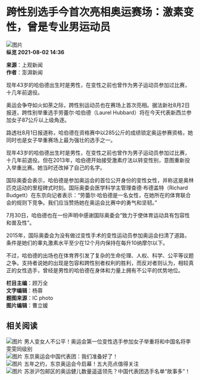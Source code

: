 # 跨性别选手今首次亮相奥运赛场：激素变性，曾是专业男运动员

![图片](https://images.shobserver.com/img/2020/2/18/sub_82.png)  
**纵览 2021-08-02 14:36**  

**来源**：上观新闻  
**作者**：澎湃新闻  

现年43岁的哈伯德出生时是男性，在变性之前也曾作为男子运动员参加过比赛，十几年前退役。

奥运会争夺如火如荼之际，跨性别运动员也在赛场上首次亮相。据法新社8月2日报道，跨性别举重选手劳蕾尔·哈伯德（Laurel Hubbard）将在今天代表新西兰参加女子87公斤以上级角逐。

路透社8月1日报道称，哈伯德在资格赛中以285公斤的成绩锁定奥运参赛资格，她同时也是女子举重赛场上最为强壮的选手之一。

现年43岁的哈伯德出生时是男性，在变性之前也曾作为男子运动员参加过比赛，十几年前退役。但在2013年，哈伯德开始接受激素疗法以转变性别，意图重新投入举重比赛。她当时还改掉了自己的名字。

国际奥委会表示，哈伯德是参加奥运会的首位公开身份的变性女性，并称这是奥林匹克运动的里程碑式时刻。国际奥委会医学科学主管理查德·布德盖特（Richard Budgett）在东京向记者表示：“劳蕾尔·哈伯德是一名女性，在她所在的体育联合会的规则下竞争。我们应当赞扬她在奥运会比赛中的勇气和坚韧。”

7月30日，哈伯德也在一份声明中感谢国际奥委会“致力于使体育运动具有包容性和普及性”。

2015年，国际奥委会为没有做过变性手术的变性运动员参加奥运会扫清了道路，条件是她们的睾丸激素水平至少在12个月内保持在每升10纳摩尔以下。

不过，哈伯德的出场也在体育界引发了复杂的生命伦理、人权、科学、公平等议题之争。支持者说她的出现是包容和跨性别者权利的胜利，而反对者则认为，相较真正的女性选手，曾经是男性的哈伯德在身体和力量上拥有不公平的优势地位。

**栏目主编**：顾万全  
**文字编辑**：杨蓉  
**题图来源**：IC photo  
**图片编辑**：曹立媛  

## 相关阅读

![图片](https://images.shobserver.com/news/690_390/2021/7/26/3a0b0dc6442448b5985e4d06d7ee4519.jpeg) 男人变女人不公平！奥运会第一位变性选手参加女子举重将和中国名将李雯雯同级别  
![图片](https://images.shobserver.com/news/690_390/2021/7/23/4f7f145cffe649939fb75a55dc68562f.jpg) 东京奥运会中国代表团：我们准备好了！  
![图片](https://images.shobserver.com/news/690_390/2021/7/23/d5aedf36463046dc993fc284596b7d47.jpg) 五年之约，东京奥运会今启幕！五大亮点值得关注  
![图片](https://images.shobserver.com/news/690_390/2021/7/17/110b062a79f446f79a2ecc59c3492bb6.jpg) 苏浙沪包邮区的奥运健儿数量遥遥领先？中国代表团选手名单“故事多”！  